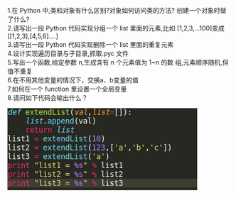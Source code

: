 1.在 Python 中,类和对象有什么区别?对象如何访问类的方法? 创建一个对象时做了什么?  
2.请写出一段 Python 代码实现分组一个 list 里面的元素,比如 [1,2,3,...100]变成 [[1,2,3],[4,5,6]....]  
3.请写出一段 Python 代码实现删除一个 list 里面的重复元素  
4.设计实现遍历目录与子目录,抓取.pyc 文件  
5.写出一个函数,给定参数 n,生成含有 n 个元素值为 1~n 的数 组,元素顺序随机,但值不重复  
6.在不用其他变量的情况下，交换a、b变量的值  
7.如何在一个 function 里设置一个全局变量  
8.请问如下代码会输出什么？  

![alt文本](Images/241483455793_.pic.jpg "Title")

